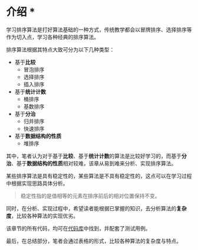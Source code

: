 # 介绍 *

学习排序算法是打好算法基础的一种方式，传统教学都会以冒牌排序、选择排序等作为切入点，学习各种经典的排序算法。

排序算法根据其特点大致可分为以下几种类型：

- 基于**比较**
	- 冒泡排序
	- 选择排序
	- 插入排序
- 基于**统计计数**
	- 桶排序
	- 基数排序
- 基于**分治**
	- 归并排序
	- 快速排序
- 基于**数据结构的性质**
	- 堆排序


其中，笔者认为对于基于**比较**、基于**统计计数**的算法是比较好学习的，而基于**分治**、基于**数据结构的性质**相对较难，该章从易到难来分析、实现排序算法。

某些排序算法是具有稳定性的，某些算法是不具有稳定性的，这点可以在学习过程中根据实现思路具体分析。

> 稳定性指的是值相等的元素在排序前后的相对位置保持不变。

同时，在分析、实现过程中，希望读者能根据已掌握的知识，去分析算法的**复杂度**，比较各种算法的实现优劣。

该章节的所有代码，均可在[代码库](https://github.com/GavinLam164/algorithm_code/tree/master/src/sort)中找到，并配套了测试用例。

最后，在总结部分，笔者会通过表格的形式，比较各种算法的复杂度与特点。


